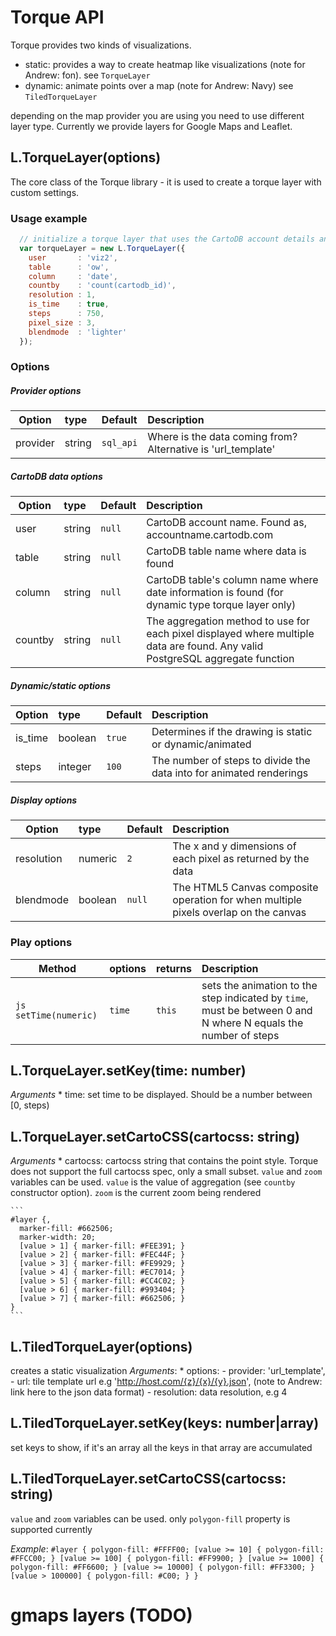 
# Torque API

Torque provides two kinds of visualizations. 

  - static: provides a way to create heatmap like visualizations (note for Andrew: fon). see ``TorqueLayer``
  - dynamic: animate points over a map (note for Andrew: Navy) see ``TiledTorqueLayer``


depending on the map provider you are using you need to use different layer type. Currently we provide layers for Google Maps and Leaflet.

## L.TorqueLayer(options)

The core class of the Torque library - it is used to create a torque layer with custom settings.

### Usage example

```js
  // initialize a torque layer that uses the CartoDB account details and SQL API to pull in data
  var torqueLayer = new L.TorqueLayer({
    user       : 'viz2',
    table      : 'ow',
    column     : 'date',
    countby    : 'count(cartodb_id)',
    resolution : 1,
    is_time    : true,
    steps      : 750,
    pixel_size : 3,
    blendmode  : 'lighter'
  });
```

### Options

##### Provider options
| Option    | type       | Default   | Description                            |
|-----------|:-----------|:----------|:---------------------------------------|
| provider  | string     | ```sql_api```   | Where is the data coming from? Alternative is 'url_template'|

##### CartoDB data options
| Option    | type       | Default   | Description                            |
|-----------|:-----------|:----------|:---------------------------------------|
| user      | string     | ```null```      | CartoDB account name. Found as, accountname.cartodb.com|
| table     | string     | ```null```      | CartoDB table name where data is found |
| column    | string     | ```null```      | CartoDB table's column name where date information is found (for dynamic type torque layer only)|
| countby   | string     | ```null```      | The aggregation method to use for each pixel displayed where multiple data are found. Any valid PostgreSQL aggregate function |

##### Dynamic/static options
| Option    | type       | Default   | Description                            |
|-----------|:-----------|:----------|:---------------------------------------|
| is_time   | boolean    | ```true```   | Determines if the drawing is static or dynamic/animated |
| steps     | integer    | ```100```   | The number of steps to divide the data into for animated renderings |


##### Display options
| Option    | type       | Default   | Description                            |
|-----------|:-----------|:----------|:---------------------------------------|
| resolution| numeric    | ```2```   | The x and y dimensions of each pixel as returned by the data|
| blendmode | boolean    | ```null```   | The HTML5 Canvas composite operation for when multiple pixels overlap on the canvas |

### Play options

| Method    | options    | returns   | Description                            |
|-----------|:-----------|:----------|:---------------------------------------|
| ```js setTime(numeric)``` | ```time```    | ```this```   | sets the animation to the step indicated by ```time```, must be between 0 and N where N equals the number of steps|



## L.TorqueLayer.setKey(time: number)

_Arguments_
    * time: set time to be displayed. Should be a number between [0, steps)
## L.TorqueLayer.setCartoCSS(cartocss: string)
_Arguments_
    * cartocss: cartocss string that contains the point style. Torque does not support the full cartocss spec, only a small subset. 
    ``value`` and ``zoom`` variables can be used. ``value`` is the value of aggregation (see ``countby`` constructor option). ``zoom`` is the current zoom being rendered

    ```
    #layer {,
      marker-fill: #662506;
      marker-width: 20;
      [value > 1] { marker-fill: #FEE391; }
      [value > 2] { marker-fill: #FEC44F; }
      [value > 3] { marker-fill: #FE9929; }
      [value > 4] { marker-fill: #EC7014; }
      [value > 5] { marker-fill: #CC4C02; }
      [value > 6] { marker-fill: #993404; }
      [value > 7] { marker-fill: #662506; }
    }
    ```


## L.TiledTorqueLayer(options)
creates a static visualization
_Arguments_:
    * options:
        - provider: 'url_template',
        - url: tile template url e.g 'http://host.com/{z}/{x}/{y}.json', (note to Andrew: link here to the json data format)
        - resolution: data resolution, e.g 4


## L.TiledTorqueLayer.setKey(keys: number|array)
set keys to show, if it's an array all the keys in that array are accumulated

## L.TiledTorqueLayer.setCartoCSS(cartocss: string)

``value`` and ``zoom`` variables can be used. only ``polygon-fill`` property is supported currently

_Example_:
    ```
    #layer {
      polygon-fill: #FFFF00;
      [value >= 10] { polygon-fill: #FFCC00; }
      [value >= 100] { polygon-fill: #FF9900; }
      [value >= 1000] { polygon-fill: #FF6600; }
      [value >= 10000] { polygon-fill: #FF3300; }
      [value > 100000] { polygon-fill: #C00; }
    }
    ```


# gmaps layers (TODO)

